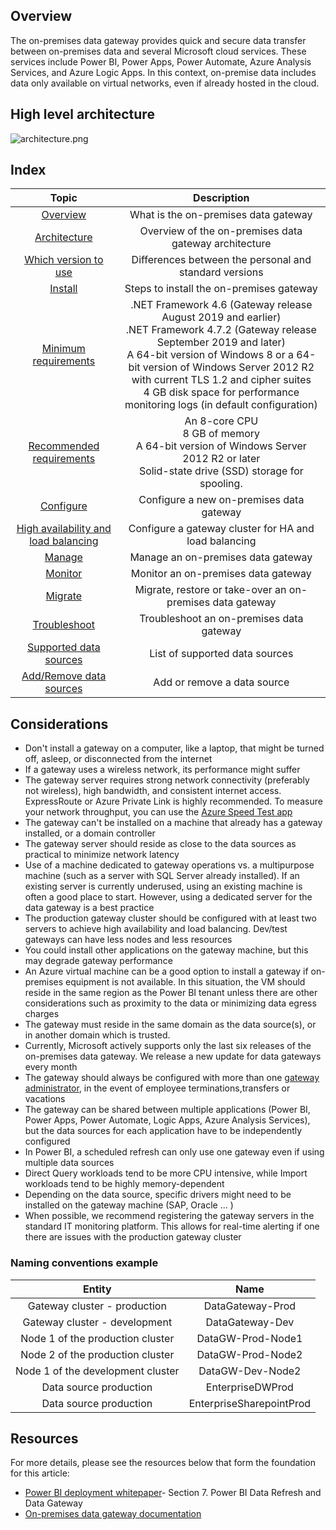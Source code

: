 ## Overview
The on-premises data gateway provides quick and secure data transfer between on-premises data and several Microsoft cloud services. These services include Power BI, Power Apps, Power Automate, Azure Analysis Services, 
and Azure Logic Apps. In this context, on-premise data includes data only available on virtual networks, even if already hosted in the cloud. 

## High level architecture
![architecture.png](https://docs.microsoft.com/en-us/data-integration/gateway/media/service-gateway-onprem-indepth/on-prem-data-gateway-how-it-works.png)

## Index
| Topic | Description |
|:------------------------:|:-----------------------:|
| [Overview](https://docs.microsoft.com/en-us/data-integration/gateway/service-gateway-onprem) | What is the on-premises data gateway | 
| [Architecture](https://docs.microsoft.com/en-us/data-integration/gateway/service-gateway-onprem-indepth) | Overview of the on-premises data gateway architecture | 
| [Which version to use](https://docs.microsoft.com/en-us/power-bi/connect-data/service-gateway-personal-mode#on-premises-data-gateway-vs-on-premises-data-gateway-personal-mode) | Differences between the personal and standard versions |
| [Install](https://docs.microsoft.com/en-us/data-integration/gateway/service-gateway-install) | Steps to install the on-premises gateway | 
| [Minimum requirements](https://docs.microsoft.com/en-us/data-integration/gateway/service-gateway-install#minimum-requirements) | .NET Framework 4.6 (Gateway release August 2019 and earlier) <br /> .NET Framework 4.7.2 (Gateway release September 2019 and later) <br /> A 64-bit version of Windows 8 or a 64-bit version of Windows Server 2012 R2 with current TLS 1.2 and cipher suites <br /> 4 GB disk space for performance monitoring logs (in default configuration) |
| [Recommended requirements](https://docs.microsoft.com/en-us/data-integration/gateway/service-gateway-install#recommended) | An 8-core CPU <br /> 8 GB of memory <br /> A 64-bit version of Windows Server 2012 R2 or later <br /> Solid-state drive (SSD) storage for spooling. | 
| [Configure](https://docs.microsoft.com/en-us/data-integration/gateway/service-gateway-app) | Configure a new on-premises data gateway |
| [High availability and load balancing](https://docs.microsoft.com/en-us/data-integration/gateway/service-gateway-high-availability-clusters) | Configure a gateway cluster for HA and load balancing | 
| [Manage](https://docs.microsoft.com/en-us/data-integration/gateway/service-gateway-manage) | Manage an on-premises data gateway |
| [Monitor](https://docs.microsoft.com/en-us/data-integration/gateway/service-gateway-performance) | Monitor an on-premises data gateway |
| [Migrate](https://docs.microsoft.com/en-us/data-integration/gateway/service-gateway-migrate) | Migrate, restore or take-over an on-premises data gateway |
| [Troubleshoot](https://docs.microsoft.com/en-us/data-integration/gateway/service-gateway-tshoot) | Troubleshoot an on-premises data gateway |  
| [Supported data sources](https://docs.microsoft.com/en-us/power-bi/connect-data/power-bi-data-sources) | List of supported data sources |
| [Add/Remove data sources](https://docs.microsoft.com/en-us/power-bi/connect-data/service-gateway-data-sources) | Add or remove a data source |


## Considerations
*	Don't install a gateway on a computer, like a laptop, that might be turned off, asleep, or disconnected from the internet
*	If a gateway uses a wireless network, its performance might suffer
* The gateway server requires strong network connectivity (preferably not wireless), high bandwidth, and consistent internet access. ExpressRoute or Azure Private Link is highly recommended. To measure your network throughput, you can use the [Azure Speed Test app](https://azurespeedtest.azurewebsites.net/)
* The gateway can't be installed on a machine that already has a gateway installed, or a domain controller
* The gateway server should reside as close to the data sources as practical to minimize network latency
* Use of a machine dedicated to gateway operations vs. a multipurpose machine (such as a server with SQL Server already installed). If an existing server is currently underused, using an existing machine is often a good place to start. However, using a dedicated server for the data gateway is a best practice 
* The production gateway cluster should be configured with at least two servers to achieve high availability and load balancing. Dev/test gateways can have less nodes and less resources
*	You could install other applications on the gateway machine, but this may degrade gateway performance
* An Azure virtual machine can be a good option to install a gateway if on-premises equipment is not available. In this situation, the VM should reside in the same region as the Power BI tenant unless there are other considerations such as proximity to the data or minimizing data egress charges
* The gateway must reside in the same domain as the data source(s), or in another domain which is trusted.
* Currently, Microsoft actively supports only the last six releases of the on-premises data gateway. We release a new update for data gateways every month
* The gateway should always be configured with more than one [gateway administrator](https://docs.microsoft.com/en-us/data-integration/gateway/service-gateway-manage#manage-gateway-admins), in the event of employee terminations,transfers or vacations
* The gateway can be shared between multiple applications (Power BI, Power Apps, Power Automate, Logic Apps, Azure Analysis Services), but the data sources for each application have to be independently configured 
* In Power BI, a scheduled refresh can only use one gateway even if using multiple data sources
* Direct Query workloads tend to be more CPU intensive, while Import workloads tend to be highly memory-dependent
* Depending on the data source, specific drivers might need to be installed on the gateway machine (SAP, Oracle ... )
* When possible, we recommend registering the gateway servers in the standard IT monitoring platform. This allows for real-time alerting if one there are issues with the production gateway cluster

### Naming conventions example
| Entity | Name |
|:------------------------:|:-----------------------:|
|Gateway cluster - production|DataGateway-Prod|
|Gateway cluster - development|DataGateway-Dev|
|Node 1 of the production cluster|DataGW-Prod-Node1|
|Node 2 of the production cluster|DataGW-Prod-Node2|
|Node 1 of the development cluster|DataGW-Dev-Node2|
|Data source production|EnterpriseDWProd|
|Data source production|EnterpriseSharepointProd|

## Resources
For more details, please see the resources below that form the foundation for this article:
* [Power BI deployment whitepaper](https://aka.ms/PBIEnterpriseDeploymentWP)- Section 7. Power BI Data Refresh and Data Gateway
* [On-premises data gateway documentation](https://docs.microsoft.com/en-us/data-integration/gateway/)
 
